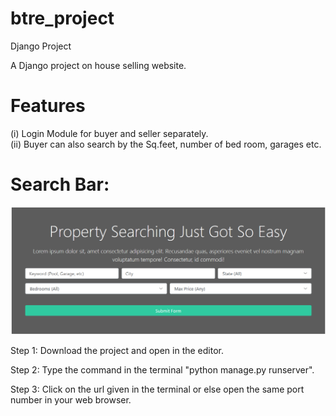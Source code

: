 # btre_project
Django Project

A Django project on house selling website. 
<br>
# Features
(i) Login Module for buyer and seller separately. <br>
(ii) Buyer can also search by the Sq.feet, number of bed room, garages etc.

# Search Bar:
<img src="btre/static/img/1.PNG">
<br>


Step 1: Download the project and open in the editor.

Step 2: Type the command in the terminal "python manage.py runserver".

Step 3: Click on the url given in the terminal or else open the same port number in your web browser.
